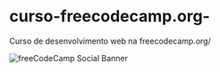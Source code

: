# curso-freecodecamp.org-
Curso de desenvolvimento web na freecodecamp.org/

![freeCodeCamp Social Banner](https://s3.amazonaws.com/freecodecamp/wide-social-banner.png)
